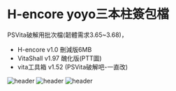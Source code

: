 # H-encore yoyo三本柱簽包檔
PSVita破解用批次檔(韌體需求3.65~3.68)，
- H-encore  v1.0 刪減版6MB
- VitaShall v1.97 醜化版(PTT圖)
- vita工具箱 v1.52 (PSVita破解吧-一直改)

![header](https://i.imgur.com/ETziz3X.png)
![header](https://i.imgur.com/iKXCIJ6.jpg)
![header](https://i.imgur.com/y8RbRwZ.jpg)
